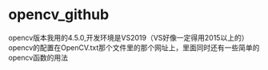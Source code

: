 # opencv_github
opencv版本我用的4.5.0,开发环境是VS2019（VS好像一定得用2015以上的）
opencv的配置在OpenCV.txt那个文件里的那个网址上，里面同时还有一些简单的opencv函数的用法
